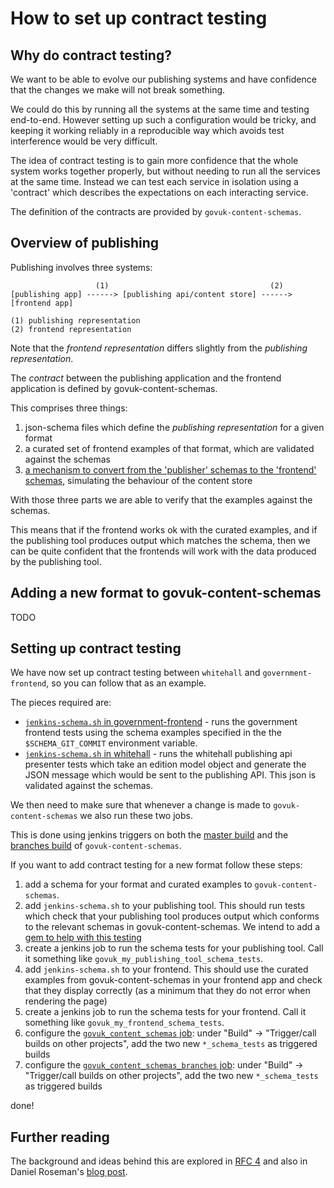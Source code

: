 # How to set up contract testing

## Why do contract testing?

We want to be able to evolve our publishing systems and have confidence that the changes we make will not break something.

We could do this by running all the systems at the same time and testing end-to-end. However setting up such a configuration would be tricky, and keeping it working reliably in a reproducible way which avoids test interference would be very difficult.

The idea of contract testing is to gain more confidence that the whole system works together properly, but without needing to run all the services at the same time. Instead we can test each service in isolation using a 'contract' which describes the expectations on each interacting service.

The definition of the contracts are provided by `govuk-content-schemas`.

## Overview of publishing

Publishing involves three systems:

```
                   (1)                                    (2)
[publishing app] ------> [publishing api/content store] ------> [frontend app]

(1) publishing representation
(2) frontend representation

```

Note that the *frontend representation* differs slightly from the *publishing representation*. 
 
The *contract* between the publishing application and the frontend application is defined by govuk-content-schemas. 

This comprises three things:

1. json-schema files which define the *publishing representation* for a given format
2. a curated set of frontend examples of that format, which are validated against the schemas
3. [a mechanism to convert from the 'publisher' schemas to the 'frontend' schemas](https://github.com/alphagov/govuk-content-schemas/blob/master/lib/govuk_content_schemas/frontend_schema_generator.rb), simulating the behaviour of the content store

With those three parts we are able to verify that the examples against the schemas.

This means that if the frontend works ok with the curated examples, and if the publishing tool produces output which matches the schema, then we can be quite confident that the frontends will work with the data produced by the publishing tool.

## Adding a new format to govuk-content-schemas

TODO

## Setting up contract testing

We have now set up contract testing between `whitehall` and `government-frontend`, so you can follow that as an example.
 
The pieces required are:

* [`jenkins-schema.sh` in government-frontend](https://github.com/alphagov/government-frontend/blob/master/jenkins-schema.sh) - runs the government frontend tests using the schema examples specified in the the `$SCHEMA_GIT_COMMIT` environment variable.
* [`jenkins-schema.sh` in whitehall](https://github.com/alphagov/whitehall/blob/master/jenkins-schema.sh) - runs the whitehall publishing api presenter tests which take an edition model object and generate the JSON message which would be sent to the publishing API. This json is validated against the schemas.

We then need to make sure that whenever a change is made to `govuk-
content-schemas` we also run these two jobs.

This is done using jenkins triggers on both the [master build](https://ci-new.alphagov.co.uk/job/govuk_content_schemas/) and the [branches build](https://ci-new.alphagov.co.uk/job/govuk_content_schemas_branches/) of `govuk-content-schemas`.

If you want to add contract testing for a new format follow these steps:

1. add a schema for your format and curated examples to `govuk-content-schemas`.
2. add `jenkins-schema.sh` to your publishing tool. This should run tests which check that your publishing tool produces output which conforms to the relevant schemas in govuk-content-schemas. We intend to add a [gem to help with this testing ](https://trello.com/c/U3IFYey5/75-ruby-gem-for-schema-validation)
4. create a jenkins job to run the schema tests for your publishing tool. Call it something like `govuk_my_publishing_tool_schema_tests`.
5. add `jenkins-schema.sh` to your frontend. This should use the curated examples from govuk-content-schemas in your frontend app and check that they display correctly (as a minimum that they do not error when rendering the page)
6. create a jenkins job to run the schema tests for your frontend. Call it something like `govuk_my_frontend_schema_tests`.
4. configure the [`govuk_content_schemas` job](https://ci-new.alphagov.co.uk/job/govuk_content_schemas/configure): under "Build" -> "Trigger/call builds on other projects", add the two new `*_schema_tests` as triggered builds
5. configure the [`govuk_content_schemas_branches` job](https://ci-new.alphagov.co.uk/job/govuk_content_schemas_branches/configure): under "Build" -> "Trigger/call builds on other projects", add the two new `*_schema_tests` as triggered builds

done!


## Further reading

The background and ideas behind this are explored in [RFC 4](https://gov-uk.atlassian.net/wiki/display/WH/RFC+4+%3A+Enabling+the+independent+iteration+of+formats+on+government-frontend) and also in Daniel Roseman's [blog post](https://gdstechnology.blog.gov.uk/2015/01/07/validating-a-distributed-architecture-with-json-schema/).
